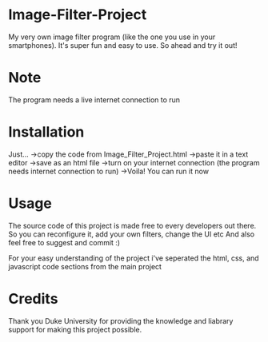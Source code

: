 # Image-Filter-Project
My very own image filter program (like the one you use in your smartphones).
It's super fun and easy to use. So ahead and try it out!

# Note
The program needs a live internet connection to run

# Installation
Just...
->copy the code from Image_Filter_Project.html
->paste it in a text editor
->save as an html file
->turn on your internet connection (the program needs internet connection to run)
->Voila! You can run it now

# Usage
The source code of this project is made free to every developers out there.
So you can reconfigure it, add your own filters, change the UI etc
And also feel free to suggest and commit :)

For your easy understanding of the project i've seperated the html, css, and javascript code sections from the main project

# Credits
Thank you Duke University for providing the knowledge and liabrary support for making this
project possible.
